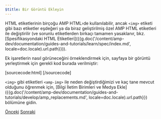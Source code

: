 ```yaml
---
$title: Bir Görüntü Ekleyin
---
```


HTML etiketlerinin birçoğu AMP HTML›de kullanılabilir, ancak `<img>` etiketi gibi bazı etiketler eşdeğeri ya da biraz geliştirilmiş özel AMP HTML etiketleri ile değiştirilir (ve sorunlu etiketlerden birkaçı tamamen yasaklanır, bkz.[Spesifikasyondaki HTML Etiketleri]({{g.doc('/content/amp-dev/documentation/guides-and-tutorials/learn/spec/index.md', locale=doc.locale).url.path}})).

Ek işaretlerin nasıl görüneceğini örneklendirmek için, sayfaya bir görüntü yerleştirmek için gerekli kod burada verilmiştir:

[sourcecode:html]
<amp-img src="welcome.jpg" alt="Welcome" height="400" width="800"></amp-img>
[/sourcecode]

`<img>` gibi etiketleri `<amp-img>` ile neden değiştirdiğimizi ve kaç tane mevcut olduğunu öğrenmek için, [Bilgi İletim Birimleri ve Medya Ekle]({{g.doc('/content/amp-dev/documentation/guides-and-tutorials/develop/amp_replacements.md', locale=doc.locale).url.path}}) bölümüne gidin.

<div class="prev-next-buttons">
  <a class="button prev-button" href="{{g.doc('/content/amp-dev/documentation/guides-and-tutorials/start/create/basic_markup.md', locale=doc.locale).url.path}}"><span class="arrow-prev">Önceki</span></a>
  <a class="button next-button" href="{{g.doc('/content/amp-dev/documentation/guides-and-tutorials/start/create/presentation_layout.md', locale=doc.locale).url.path}}"><span class="arrow-next">Sonraki</span></a>
</div>

